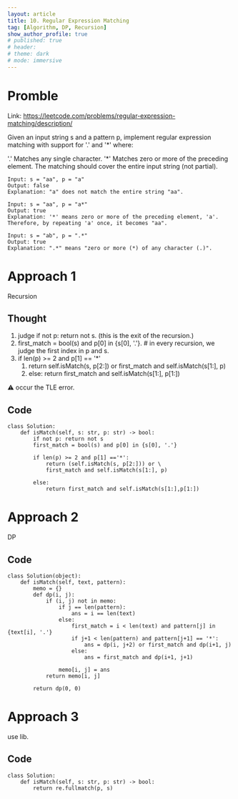 ```yaml
---
layout: article
title: 10. Regular Expression Matching
tag: [Algorithm, DP, Recursion]
show_author_profile: true
# published: true
# header:
# theme: dark
# mode: immersive
---
```


# Promble

Link: https://leetcode.com/problems/regular-expression-matching/description/

Given an input string s and a pattern p, implement regular expression matching with support for '.' and '*' where:

'.' Matches any single character.​​​​
'*' Matches zero or more of the preceding element.
The matching should cover the entire input string (not partial).

```
Input: s = "aa", p = "a"
Output: false
Explanation: "a" does not match the entire string "aa".
```

```
Input: s = "aa", p = "a*"
Output: true
Explanation: '*' means zero or more of the preceding element, 'a'. Therefore, by repeating 'a' once, it becomes "aa".
```

```
Input: s = "ab", p = ".*"
Output: true
Explanation: ".*" means "zero or more (*) of any character (.)".
```

# Approach 1

Recursion

## Thought 

1. judge if not p: return not s. (this is the exit of the recursion.)
2. first_match = bool(s) and p[0] in {s[0], '.'}. # in every recursion, we judge the first index in p and s.
3. if len(p) >= 2 and p[1] == '*'
   1. return self.isMatch(s, p[2:]) or first_match and self.isMatch(s[1:], p)
   2. else: return first_match and self.isMatch(s[1:], p[1:])

⚠️ occur the TLE error.

## Code

```
class Solution:
    def isMatch(self, s: str, p: str) -> bool:
        if not p: return not s
        first_match = bool(s) and p[0] in {s[0], '.'}

        if len(p) >= 2 and p[1] =='*':
            return (self.isMatch(s, p[2:])) or \
            first_match and self.isMatch(s[1:], p)

        else:
            return first_match and self.isMatch(s[1:],p[1:])
```

# Approach 2 

DP

## Code 

```
class Solution(object):
    def isMatch(self, text, pattern):
        memo = {}
        def dp(i, j):
            if (i, j) not in memo:
                if j == len(pattern):
                    ans = i == len(text)
                else:
                    first_match = i < len(text) and pattern[j] in {text[i], '.'}
                    if j+1 < len(pattern) and pattern[j+1] == '*':
                        ans = dp(i, j+2) or first_match and dp(i+1, j)
                    else:
                        ans = first_match and dp(i+1, j+1)

                memo[i, j] = ans
            return memo[i, j]

        return dp(0, 0)
```

# Approach 3 

use lib.

## Code 

```
class Solution:
    def isMatch(self, s: str, p: str) -> bool:
        return re.fullmatch(p, s)
```